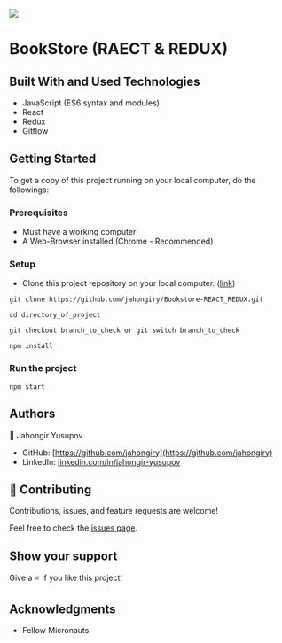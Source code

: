 ![](https://img.shields.io/badge/Microverse-blueviolet)

# BookStore (RAECT & REDUX)

## Built With and Used Technologies

- JavaScript (ES6 syntax and modules)
- React
- Redux
- Gitflow

## Getting Started

To get a copy of this project running on your local computer, do the followings:

### Prerequisites

- Must have a working computer
- A Web-Browser installed (Chrome - Recommended)

### Setup

- Clone this project repository on your local computer. ([link](https://github.com/jahongiry/Bookstore-REACT_REDUX.git))

```
git clone https://github.com/jahongiry/Bookstore-REACT_REDUX.git

```

```
cd directory_of_project

```

```
git checkout branch_to_check or git switch branch_to_check

```

```
npm install

```

### Run the project

```
npm start

```

## Authors

👤 Jahongir Yusupov

- GitHub: [https://github.com/jahongiry](https://github.com/jahongiry)
- LinkedIn: [linkedin.com/in/jahongir-yusupov](linkedin.com/in/jahongir-yusupov)

## 🤝 Contributing

Contributions, issues, and feature requests are welcome!

Feel free to check the [issues page](../../issues/).

## Show your support

Give a ⭐️ if you like this project!

## Acknowledgments

- Fellow Micronauts

```

```
